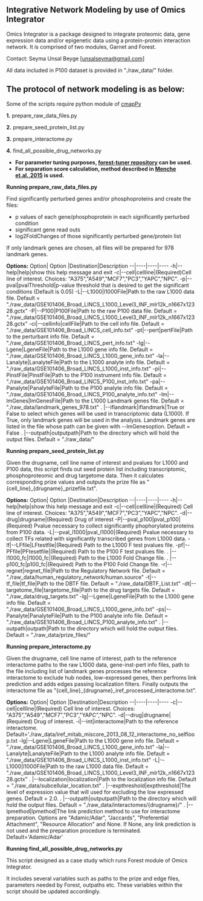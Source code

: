 
Integrative Network Modeling by use of Omics Integrator
--------------------------------------------------------

Omics Integrator is a package designed to integrate proteomic data, gene expression data and/or epigenetic data using a protein-protein interaction network. It is comprised of two modules, Garnet and Forest.

Contact: Seyma Unsal Beyge [unsalseyma@gmail.com]

All data included in P100 dataset is provided in "./raw_data/" folder.

The protocol of network modeling is as below:
---------------------------------------------

Some of the scripts require python module of [cmapPy](https://pypi.org/project/cmapPy/)

**1.** prepare_raw_data_files.py

**2.** prepare_seed_protein_list.py

**3.** prepare_interactome.py 

**4.** find_all_possible_drug_networks.py

* **For parameter tuning purposes, [forest-tuner repository](https://github.com/gungorbudak/forest-tuner) can be used.**
* **For separation score calculation, method described in [Menche et.al.,2015](https://pubmed.ncbi.nlm.nih.gov/25700523/) is used.**



**Running prepare_raw_data_files.py**

<p>Find significantly perturbed genes and/or phosphoproteins and create the files:</p>

- p values of each gene/phosphoprotein in each significantly perturbed condition 
- significant gene read outs
- log2FoldChanges of those significantly perturbed gene/protein list

<p>If only landmark genes are chosen, all files will be prepared for 978 landmark genes.</p>

**Options:**
Option|  Option  |Destination|Description
--|----|----|----
-h|--help|help|show this help message and exit
-c|--cell|cellline|(Required)Cell line of interest. Choices: "A375","A549","MCF7","PC3","YAPC","NPC".
-p|--pval|pvalThreshold|p-value threshold that is desired to get the significant conditions (Default is 0.05)
-L|--L1000|l1000File|Path to the raw L1000 data file. Default = "./raw_data/GSE101406_Broad_LINCS_L1000_Level3_INF_mlr12k_n1667x12328.gctx"
-P|--P100|P100File|Path to the raw P100 data file. Default = "./raw_data/GSE101406_Broad_LINCS_L1000_Level3_INF_mlr12k_n1667x12328.gctx"
-ci|--cellinfo|cellFile|Path to the cell info file. Default = "./raw_data/GSE101406_Broad_LINCS_cell_info.txt"
-pt|--pert|pertFile|Path to the perturbant info file. Default = "./raw_data/GSE101406_Broad_LINCS_pert_info.txt"
-lg|--Lgene|LgeneFile|Path to the L1000 gene info file. Default = "./raw_data/GSE101406_Broad_LINCS_L1000_gene_info.txt"
-la|--Lanalyte|LanalyteFile|Path to the L1000 analyte info file. Default = "./raw_data/GSE101406_Broad_LINCS_L1000_inst_info.txt"
-pi|--PinstFile|PinstFile|Path to the P100 instrument info file. Default = "./raw_data/GSE101406_Broad_LINCS_P100_inst_info.txt"
-pa|--Panalyte|PanalyteFile|Path to the P100 analyte info file. Default = "./raw_data/GSE101406_Broad_LINCS_P100_analyte_info.txt"
-lm|--lmGenes|lmGenesFile|Path to the L1000 Landmark genes file. Default = "./raw_data/landmark_genes_978.txt"
 . |--iflandmark|iflandmark|True or False to select which genes will be used in transcriptomic data (L1000). If True, only landmark genes will be used in the analysis. Landmark genes are	listed in the file whose path can be given with --lmGenesoption. Default = False
 . |--outpath|outputpath|Path to the directory which will hold the output files. Default = "./raw_data/"


**Running prepare_seed_protein_list.py**

<p>Given the drugname, cell line name of interest and pvalues for L1000 and P100 data, this script finds out seed protein list including transcriptomic, phosphoproteomic and drug targetome data. Then it calculates corresponding prize values and outputs the prize file as "{cell_line}_{drugname}_prizefile.txt".</p>


**Options:**
Option|  Option  |Destination|Description
--|----|----|----
-h|--help|help|show this help message and exit
-c|--cell|cellline|(Required) Cell line of interest. Choices: "A375","A549","MCF7","PC3","YAPC","NPC".
-d|--drug|drugname|(Required) Drug of interest
-P|--pval_p100|pval_p100|(Required) Pvalue necessary to collect significantly phophorylated proteins from P100 data.
-L|--pval_l1000|pval_l1000|(Required) Pvalue necessary to collect TFs related with significantly transcribed genes from L1000 data.
-lf|--LFfile|LFtestfile|(Required) Path to the L1000 F test pvalues file.
-pf|--PFfile|PFtesetfile|(Required) Path to the P100 F test pvalues file.
 . |--l1000_fc|l1000_fc|(Required) Path to the L1000 Fold Change file.
 . |--p100_fc|p100_fc|(Required) Path to the P100 Fold Change file.
-r|--regnet|regnet_file|Path to the Regulatory Network file. Default = "./raw_data/human_regulatory_network/human.source"
-t|--tf_file|tf_file|Path to the DBTF file. Default = "./raw_data/DBTF_List.txt"
-dt|--targetome_file|targetome_file|Path to the drug targets file. Default = "./raw_data/drug_targets.txt"
-lg|--Lgene|LgeneFile|Path to the L1000 gene info file. Default = "./raw_data/GSE101406_Broad_LINCS_L1000_gene_info.txt"
-ps|--Panalyte|PanalyteFile|Path to the P100 analyte info file. Default = "./raw_data/GSE101406_Broad_LINCS_P100_analyte_info.txt"
 . |--outpath|outpath|Path to the directory which will hold the output files. Default = "./raw_data/prize_files/"
 						

**Running prepare_interactome.py**

<p>Given the drugname, cell line name of interest, path to the reference interactome paths to the raw L1000 data, gene-inst-pert info files, path to the file including list of landmark genes processes the reference interactome to exclude hub nodes, low-expressed genes, then perfroms link prediction and adds edges passing localization filters. Finally outputs the interactome file as "{cell_line}_{drugname}_iref_processed_interactome.txt". </p>

**Options:**
Option|  Option  |Destination|Description
--|----|----|----
-c|--cell|cellline|(Required) Cell line of interest. Choices: "A375","A549","MCF7","PC3","YAPC","NPC".
-d|--drug|drugname|(Required) Drug of interest. 
-i|--int|interactome|Path to the reference interactome. Default='./raw_data/iref_mitab_miscore_2013_08_12_interactome_no_selfloop.txt
-lg|--Lgene|LgeneFile|Path to the L1000 gene info file. Default = "./raw_data/GSE101406_Broad_LINCS_L1000_gene_info.txt"
-la|--Lanalyte|LanalyteFile|Path to the L1000 analyte info file. Default = "./raw_data/GSE101406_Broad_LINCS_L1000_inst_info.txt"
-L|--L1000|l1000File|Path to the raw L1000 data file. Default = "./raw_data/GSE101406_Broad_LINCS_L1000_Level3_INF_mlr12k_n1667x12328.gctx"
 . |--localization|localization|Path to the localization info file. Default = "./raw_data/subcellular_location.txt"
 . |--expthreshold|expthreshold|The level of expression value that will used for excluding the low expressed genes. Default = 2.0.
 . |--outpath|outputpath|Path to the directory which will hold the output files. Default = "./raw_data/interactomes/{drugname}/"
 . |--lpmethod|lpmethod|The link prediction method to use for interactome preparation. Options are "Adamic/Adar", "Jaccards", "Preferential Attachment", "Resource Allocation" and None. If None, any link prediction is not used and the preparation procedure is terminated. Default='Adamic/Adar'
						

    
**Running find_all_possible_drug_networks.py**

This script designed as a case study which runs Forest module of Omics Integrator.

It includes several variables such as paths to the prize and edge files, parameters needed by Forest, outpaths etc. These variables within the script should be updated accordingly.





